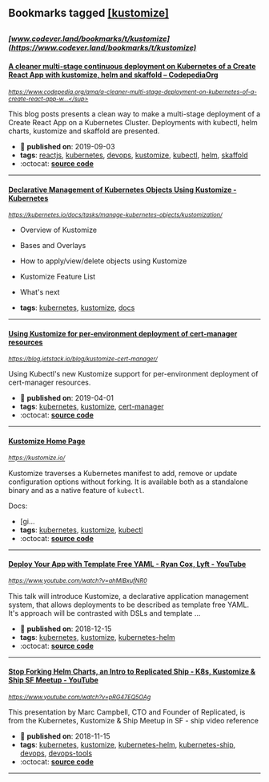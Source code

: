 ## Bookmarks tagged [[kustomize]](https://www.codever.land/search?q=[kustomize])

_<sup><sup>[www.codever.land/bookmarks/t/kustomize](https://www.codever.land/bookmarks/t/kustomize)</sup></sup>_
---
#### [A cleaner multi-stage continuous deployment on Kubernetes of a Create React App with kustomize, helm and skaffold – CodepediaOrg](https://www.codepedia.org/ama/a-cleaner-multi-stage-deployment-on-kubernetes-of-a-create-react-app-with-kustomize-helm-and-skaffold)
_<sup>https://www.codepedia.org/ama/a-cleaner-multi-stage-deployment-on-kubernetes-of-a-create-react-app-w...</sup>_

This blog posts presents a clean way to make a multi-stage deployment of a Create React App on a Kubernetes Cluster. Deployments with kubectl, helm charts, kustomize and skaffold are presented.
* :calendar: **published on**: 2019-09-03
* **tags**: [reactjs](../tagged/reactjs.md), [kubernetes](../tagged/kubernetes.md), [devops](../tagged/devops.md), [kustomize](../tagged/kustomize.md), [kubectl](../tagged/kubectl.md), [helm](../tagged/helm.md), [skaffold](../tagged/skaffold.md)
* :octocat: **[source code](https://github.com/CodepediaOrg/multi-stage-react-app-example)**
---
#### [Declarative Management of Kubernetes Objects Using Kustomize - Kubernetes](https://kubernetes.io/docs/tasks/manage-kubernetes-objects/kustomization/)
_<sup>https://kubernetes.io/docs/tasks/manage-kubernetes-objects/kustomization/</sup>_

* Overview of Kustomize
* Bases and Overlays
* How to apply/view/delete objects using Kustomize
* Kustomize Feature List
* What's next

* **tags**: [kubernetes](../tagged/kubernetes.md), [kustomize](../tagged/kustomize.md), [docs](../tagged/docs.md)
---
#### [Using Kustomize for per-environment deployment of cert-manager resources](https://blog.jetstack.io/blog/kustomize-cert-manager/)
_<sup>https://blog.jetstack.io/blog/kustomize-cert-manager/</sup>_

Using Kubectl's new Kustomize support for per-environment deployment of cert-manager resources.
* :calendar: **published on**: 2019-04-01
* **tags**: [kubernetes](../tagged/kubernetes.md), [kustomize](../tagged/kustomize.md), [cert-manager](../tagged/cert-manager.md)
* :octocat: **[source code](https://github.com/jetstack/kustomize-cert-manager-demo)**
---
#### [Kustomize Home Page](https://kustomize.io/)
_<sup>https://kustomize.io/</sup>_

Kustomize traverses a Kubernetes manifest to add, remove or update configuration options without forking. It is available both as a standalone binary and as a native feature of `kubectl`.

Docs:
* [gi...
* **tags**: [kubernetes](../tagged/kubernetes.md), [kustomize](../tagged/kustomize.md), [kubectl](../tagged/kubectl.md)
* :octocat: **[source code](https://github.com/kubernetes-sigs/kustomize/)**
---
#### [Deploy Your App with Template Free YAML - Ryan Cox, Lyft - YouTube](https://www.youtube.com/watch?v=ahMIBxufNR0)
_<sup>https://www.youtube.com/watch?v=ahMIBxufNR0</sup>_

This talk will introduce Kustomize, a declarative application management system, that allows deployments to be described as template free YAML. It's approach will be contrasted with DSLs and template ...
* :calendar: **published on**: 2018-12-15
* **tags**: [kubernetes](../tagged/kubernetes.md), [kustomize](../tagged/kustomize.md), [kubernetes-helm](../tagged/kubernetes-helm.md)
* :octocat: **[source code](https://github.com/ryancox/gitea)**
---
#### [Stop Forking Helm Charts, an Intro to Replicated Ship - K8s, Kustomize & Ship SF Meetup - YouTube](https://www.youtube.com/watch?v=pRG47EQ5OAg)
_<sup>https://www.youtube.com/watch?v=pRG47EQ5OAg</sup>_

This presentation by Marc Campbell, CTO and Founder of Replicated, is from the Kubernetes, Kustomize & Ship Meetup in SF - ship video reference
* :calendar: **published on**: 2018-11-15
* **tags**: [kubernetes](../tagged/kubernetes.md), [kustomize](../tagged/kustomize.md), [kubernetes-helm](../tagged/kubernetes-helm.md), [kubernetes-ship](../tagged/kubernetes-ship.md), [devops](../tagged/devops.md), [devops-tools](../tagged/devops-tools.md)
* :octocat: **[source code](https://github.com/replicatedhq/ship)**
---
